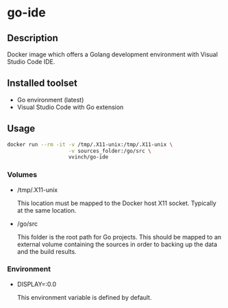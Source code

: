 # go-ide

## Description

Docker image which offers a Golang development environment with Visual Studio Code IDE.

## Installed toolset

- Go environment (latest)
- Visual Studio Code with Go extension

## Usage

```bash
docker run --rm -it -v /tmp/.X11-unix:/tmp/.X11-unix \
                    -v sources_folder:/go/src \
                    vvinch/go-ide
```

### Volumes

- /tmp/.X11-unix

   This location must be mapped to the Docker host X11 socket. Typically at the same location.

- /go/src

   This folder is the root path for Go projects. This should be mapped to an external volume containing the sources in order to backing up the data and the build results.

### Environment

- DISPLAY=:0.0

   This environment variable is defined by default.
